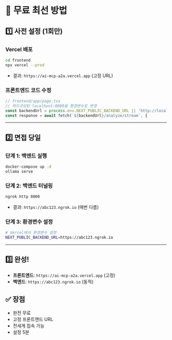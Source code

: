 # 🎯 무료 최선 방법

## 1️⃣ 사전 설정 (1회만)

### Vercel 배포

```bash
cd frontend
npx vercel --prod
```

- 결과: `https://ai-mcp-a2a.vercel.app` (고정 URL)

### 프론트엔드 코드 수정

```javascript
// frontend/app/page.tsx
// 하드코딩된 localhost:8000을 환경변수로 변경
const backendUrl = process.env.NEXT_PUBLIC_BACKEND_URL || 'http://localhost:8000'
const response = await fetch(`${backendUrl}/analyze/stream`, {
```

---

## 2️⃣ 면접 당일

### 단계 1: 백엔드 실행

```bash
docker-compose up -d
ollama serve
```

### 단계 2: 백엔드 터널링

```bash
ngrok http 8000
```

- 결과: `https://abc123.ngrok.io` (매번 다름)

### 단계 3: 환경변수 설정

```bash
# Vercel에서 환경변수 설정
NEXT_PUBLIC_BACKEND_URL=https://abc123.ngrok.io
```

---

## 3️⃣ 완성!

- **프론트엔드**: `https://ai-mcp-a2a.vercel.app` (고정)
- **백엔드**: `https://abc123.ngrok.io` (동적)

## ✅ 장점

- 완전 무료
- 고정 프론트엔드 URL
- 전세계 접속 가능
- 설정 5분
